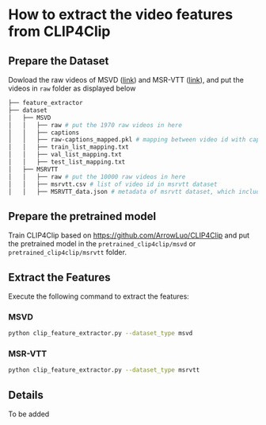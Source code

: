 # How to extract the video features from CLIP4Clip
## Prepare the Dataset
Dowload the raw videos of MSVD ([link](https://www.cs.utexas.edu/users/ml/clamp/videoDescription/)) and MSR-VTT ([link](https://github.com/VisionLearningGroup/caption-guided-saliency/issues/6)), and put the videos in `raw` folder as displayed below
```bash
├── feature_extractor
├── dataset
│   ├── MSVD
│   │   ├── raw # put the 1970 raw videos in here
│   │   ├── captions 
│   │   ├── raw-captions_mapped.pkl # mapping between video id with captions
│   │   ├── train_list_mapping.txt
│   │   ├── val_list_mapping.txt
│   │   ├── test_list_mapping.txt
│   ├── MSRVTT
│   │   ├── raw # put the 10000 raw videos in here
│   │   ├── msrvtt.csv # list of video id in msrvtt dataset
│   │   ├── MSRVTT_data.json # metadata of msrvtt dataset, which includes video url, video id, and caption
```
## Prepare the pretrained model
Train CLIP4Clip based on https://github.com/ArrowLuo/CLIP4Clip and put the pretrained model in the `pretrained_clip4clip/msvd` or `pretrained_clip4clip/msrvtt` folder.

## Extract the Features
Execute the following command to extract the features:
### MSVD
```bash
python clip_feature_extractor.py --dataset_type msvd
```
### MSR-VTT
```bash
python clip_feature_extractor.py --dataset_type msrvtt
```

## Details
To be added
